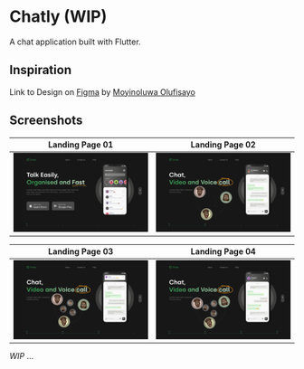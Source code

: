 # Chatly (WIP)

A chat application built with Flutter.

## Inspiration

Link to Design on [Figma](https://www.figma.com/file/7eeAbg53c9QOq7s0kFyXw9/Chatly?node-id=1%3A3183) by [Moyinoluwa Olufisayo](https://fisayo.me)

## Screenshots

| Landing Page 01 | Landing Page 02 | 
|    :---:     |     :---:      |  
| <img src="assets/images/landing_page01.png" width="500">   | <img src="assets/images/landing_page02.png" width="500">   |

| Landing Page 03 | Landing Page 04 | 
|    :---:     |     :---:      |  
| <img src="assets/images/landing_page03.png" width="500">   | <img src="assets/images/landing_page04.png" width="500">   |


*WIP* ...
